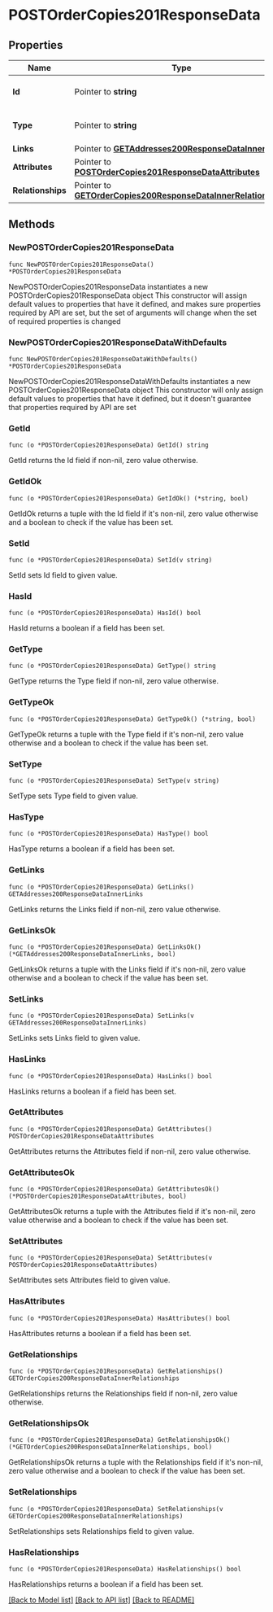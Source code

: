 # POSTOrderCopies201ResponseData

## Properties

Name | Type | Description | Notes
------------ | ------------- | ------------- | -------------
**Id** | Pointer to **string** | The resource&#39;s id | [optional] 
**Type** | Pointer to **string** | The resource&#39;s type | [optional] 
**Links** | Pointer to [**GETAddresses200ResponseDataInnerLinks**](GETAddresses200ResponseDataInnerLinks.md) |  | [optional] 
**Attributes** | Pointer to [**POSTOrderCopies201ResponseDataAttributes**](POSTOrderCopies201ResponseDataAttributes.md) |  | [optional] 
**Relationships** | Pointer to [**GETOrderCopies200ResponseDataInnerRelationships**](GETOrderCopies200ResponseDataInnerRelationships.md) |  | [optional] 

## Methods

### NewPOSTOrderCopies201ResponseData

`func NewPOSTOrderCopies201ResponseData() *POSTOrderCopies201ResponseData`

NewPOSTOrderCopies201ResponseData instantiates a new POSTOrderCopies201ResponseData object
This constructor will assign default values to properties that have it defined,
and makes sure properties required by API are set, but the set of arguments
will change when the set of required properties is changed

### NewPOSTOrderCopies201ResponseDataWithDefaults

`func NewPOSTOrderCopies201ResponseDataWithDefaults() *POSTOrderCopies201ResponseData`

NewPOSTOrderCopies201ResponseDataWithDefaults instantiates a new POSTOrderCopies201ResponseData object
This constructor will only assign default values to properties that have it defined,
but it doesn't guarantee that properties required by API are set

### GetId

`func (o *POSTOrderCopies201ResponseData) GetId() string`

GetId returns the Id field if non-nil, zero value otherwise.

### GetIdOk

`func (o *POSTOrderCopies201ResponseData) GetIdOk() (*string, bool)`

GetIdOk returns a tuple with the Id field if it's non-nil, zero value otherwise
and a boolean to check if the value has been set.

### SetId

`func (o *POSTOrderCopies201ResponseData) SetId(v string)`

SetId sets Id field to given value.

### HasId

`func (o *POSTOrderCopies201ResponseData) HasId() bool`

HasId returns a boolean if a field has been set.

### GetType

`func (o *POSTOrderCopies201ResponseData) GetType() string`

GetType returns the Type field if non-nil, zero value otherwise.

### GetTypeOk

`func (o *POSTOrderCopies201ResponseData) GetTypeOk() (*string, bool)`

GetTypeOk returns a tuple with the Type field if it's non-nil, zero value otherwise
and a boolean to check if the value has been set.

### SetType

`func (o *POSTOrderCopies201ResponseData) SetType(v string)`

SetType sets Type field to given value.

### HasType

`func (o *POSTOrderCopies201ResponseData) HasType() bool`

HasType returns a boolean if a field has been set.

### GetLinks

`func (o *POSTOrderCopies201ResponseData) GetLinks() GETAddresses200ResponseDataInnerLinks`

GetLinks returns the Links field if non-nil, zero value otherwise.

### GetLinksOk

`func (o *POSTOrderCopies201ResponseData) GetLinksOk() (*GETAddresses200ResponseDataInnerLinks, bool)`

GetLinksOk returns a tuple with the Links field if it's non-nil, zero value otherwise
and a boolean to check if the value has been set.

### SetLinks

`func (o *POSTOrderCopies201ResponseData) SetLinks(v GETAddresses200ResponseDataInnerLinks)`

SetLinks sets Links field to given value.

### HasLinks

`func (o *POSTOrderCopies201ResponseData) HasLinks() bool`

HasLinks returns a boolean if a field has been set.

### GetAttributes

`func (o *POSTOrderCopies201ResponseData) GetAttributes() POSTOrderCopies201ResponseDataAttributes`

GetAttributes returns the Attributes field if non-nil, zero value otherwise.

### GetAttributesOk

`func (o *POSTOrderCopies201ResponseData) GetAttributesOk() (*POSTOrderCopies201ResponseDataAttributes, bool)`

GetAttributesOk returns a tuple with the Attributes field if it's non-nil, zero value otherwise
and a boolean to check if the value has been set.

### SetAttributes

`func (o *POSTOrderCopies201ResponseData) SetAttributes(v POSTOrderCopies201ResponseDataAttributes)`

SetAttributes sets Attributes field to given value.

### HasAttributes

`func (o *POSTOrderCopies201ResponseData) HasAttributes() bool`

HasAttributes returns a boolean if a field has been set.

### GetRelationships

`func (o *POSTOrderCopies201ResponseData) GetRelationships() GETOrderCopies200ResponseDataInnerRelationships`

GetRelationships returns the Relationships field if non-nil, zero value otherwise.

### GetRelationshipsOk

`func (o *POSTOrderCopies201ResponseData) GetRelationshipsOk() (*GETOrderCopies200ResponseDataInnerRelationships, bool)`

GetRelationshipsOk returns a tuple with the Relationships field if it's non-nil, zero value otherwise
and a boolean to check if the value has been set.

### SetRelationships

`func (o *POSTOrderCopies201ResponseData) SetRelationships(v GETOrderCopies200ResponseDataInnerRelationships)`

SetRelationships sets Relationships field to given value.

### HasRelationships

`func (o *POSTOrderCopies201ResponseData) HasRelationships() bool`

HasRelationships returns a boolean if a field has been set.


[[Back to Model list]](../README.md#documentation-for-models) [[Back to API list]](../README.md#documentation-for-api-endpoints) [[Back to README]](../README.md)


